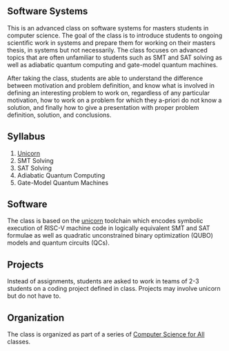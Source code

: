 ## Software Systems

This is an advanced class on software systems for masters students in computer science. The goal of the class is to introduce students to ongoing scientific work in systems and prepare them for working on their masters thesis, in systems but not necessarily. The class focuses on advanced topics that are often unfamiliar to students such as SMT and SAT solving as well as adiabatic quantum computing and gate-model quantum machines.

After taking the class, students are able to understand the difference between motivation and problem definition, and know what is involved in defining an interesting problem to work on, regardless of any particular motivation, how to work on a problem for which they a-priori do not know a solution, and finally how to give a presentation with proper problem definition, solution, and conclusions.

## Syllabus

1. [Unicorn](https://github.com/cksystemsgroup/unicorn)
2. SMT Solving
3. SAT Solving
4. Adiabatic Quantum Computing
5. Gate-Model Quantum Machines

## Software

The class is based on the [unicorn](https://github.com/cksystemsgroup/unicorn) toolchain which encodes symbolic execution of RISC-V machine code in logically equivalent SMT and SAT formulae as well as quadratic unconstrained binary optimization (QUBO) models and quantum circuits (QCs).

## Projects

Instead of assignments, students are asked to work in teams of 2-3 students on a coding project defined in class. Projects may involve unicorn but do not have to.

## Organization

The class is organized as part of a series of [Computer Science for All](index.md) classes.